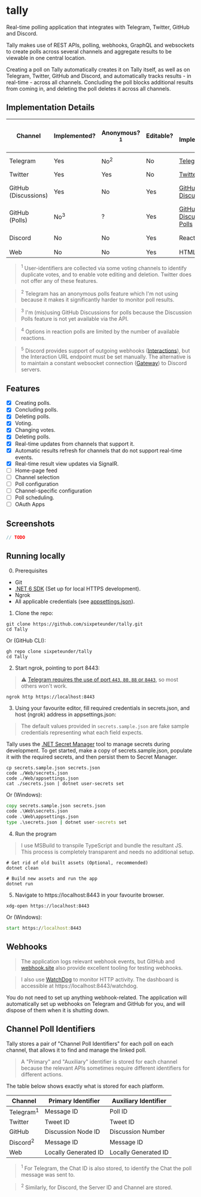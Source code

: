 # tally
Real-time polling application that integrates with Telegram, Twitter, GitHub and Discord.

Tally makes use of REST APIs, polling, webhooks, GraphQL and websockets to create polls across several channels and aggregate results to be viewable in one central location.

Creating a poll on Tally automatically creates it on Tally itself, as well as on Telegram, Twitter, GitHub and Discord, and automatically tracks results - in real-time - across all channels. 
Concluding the poll blocks additional results from coming in, and deleting the poll deletes it across all channels.

## Implementation Details

| Channel              | Implemented?   | Anonymous?<sup>1</sup> | Editable? | Poll Implementation                                                                    | Maximum number of Options | Voting Implementation            | "Conclude Poll" Implementation | "Delete Poll" Implementation |
|----------------------|----------------|------------------------|-----------|----------------------------------------------------------------------------------------|---------------------------|----------------------------------|--------------------------------|------------------------------|
| Telegram             | Yes            | No<sup>2</sup>         | No        | [Telegram Polls](https://telegram.org/blog/polls-2-0-vmq)                              | 10                        | Webhooks, polling                | Native "Stop poll"             | Delete message               |
| Twitter              | Yes            | Yes                    | No        | [Twitter Polls](https://help.twitter.com/en/using-twitter/twitter-polls)               | 4                         | Polling                          | Timeout                        | Delete tweet                 |
| GitHub (Discussions) | Yes            | No                     | Yes       | [GitHub Discussions](https://docs.github.com/en/discussions)                           | Infinite                  | Webhooks, GraphQL, polling       | Native "Lock conversation"     | Delete discussion            |
| GitHub (Polls)       | No<sup>3</sup> | ?                      | Yes       | [GitHub Discussion Polls](https://github.blog/changelog/2022-04-12-discussions-polls/) | 8                         | ?                                | Native "Lock conversation"     | Delete discussion            |
| Discord              | No             | No                     | Yes       | Reaction polls                                                                         | Infinite<sup>4</sup>      | Webhooks, websockets<sup>5</sup> | Remove reaction                | Delete message               |
| Web                  | No             | No                     | Yes       | HTML form                                                                              | Infinite                  | HTML form                        | Disable voting                 | Delete poll                  |

> <sup>1</sup> User-identifiers are collected via some voting channels to identify duplicate votes, and to enable vote editing and deletion. Twitter does not offer any of these features.

> <sup>2</sup> Telegram has an anonymous polls feature which I'm not using because it makes it significantly harder to monitor poll results.

> <sup>3</sup> I'm (mis)using GitHub Discussions for polls because the Discussion Polls feature is not yet available via the API.

> <sup>4</sup> Options in reaction polls are limited by the number of available reactions.

> <sup>5</sup> Discord provides support of outgoing webhooks ([Interactions](https://discord.com/developers/docs/interactions/receiving-and-responding)), but the Interaction URL endpoint must be set manually. The alternative is to maintain a constant websocket connection ([Gateway](https://discord.com/developers/docs/topics/gateway)) to Discord servers.

## Features
- [x] Creating polls.
- [x] Concluding polls.
- [x] Deleting polls.
- [x] Voting.
- [x] Changing votes.
- [x] Deleting polls.
- [x] Real-time updates from channels that support it.
- [x] Automatic results refresh for channels that do not support real-time events. 
- [x] Real-time result view updates via SignalR.
- [ ] Home-page feed
- [ ] Channel selection
- [ ] Poll configuration
- [ ] Channel-specific configuration
- [ ] Poll scheduling.
- [ ] OAuth Apps

## Screenshots

```csharp 
// TODO
```

## Running locally

0. Prerequisites
- Git
- [.NET 6 SDK](https://get.dot.net/6) (Set up for local HTTPS development).
- Ngrok
- All applicable credentials (see [appsettings.json](https://github.com/sixpeteunder/tally/tree/main/Web/appsetings.json)).

1. Clone the repo:

```shell
git clone https://github.com/sixpeteunder/tally.git
cd Tally
```

Or (GitHub CLI):

```shell
gh repo clone sixpeteunder/tally
cd Tally
```

2. Start ngrok, pointing to port 8443:

> ⚠️ [Telegram requires the use of port `443`, `80`, `88` or `8443`](https://core.telegram.org/bots/webhooks), so most others won't work.

```shell 
ngrok http https://localhost:8443
```

3. Using your favourite editor, fill required credentials in secrets.json, and host (ngrok) address in appsettings.json:

> The default values provided in `secrets.sample.json` are fake sample credentials representing what each field expects.

Tally uses the [.NET Secret Manager](https://docs.microsoft.com/en-us/aspnet/core/security/app-secrets) tool to manage secrets during development. To get started, make a copy of secrets.sample.json, populate it with the required secrets, and then persist them to Secret Manager.

```shell
cp secrets.sample.json secrets.json
code ./Web/secrets.json
code ./Web/appsettings.json
cat ./secrets.json | dotnet user-secrets set
```

Or (Windows):

```cmd
copy secrets.sample.json secrets.json
code .\Web\secrets.json
code .\Web\appsettings.json
type .\secrets.json | dotnet user-secrets set
```
4. Run the program

> I use MSBuild to transpile TypeScript and bundle the resultant JS. This process is completely transparent and needs no additional setup.

```shell
# Get rid of old built assets (Optional, recommended) 
dotnet clean 

# Build new assets and run the app
dotnet run
```

5. Navigate to https://localhost:8443 in your favourite browser.

```shell
xdg-open https://localhost:8443
```

Or (Windows):

```cmd
start https://localhost:8443
```

## Webhooks

> The application logs relevant webhook events, but GitHub and [webhook.site](https://webhook.site) also provide excellent tooling for testing webhooks.

> I also use [WatchDog](https://nuget.org/packages/WatchDog.NET) to monitor HTTP activity. The dashboard is accessible at https://localhost:8443/watchdog.

You do not need to set up anything webhook-related. The application will automatically set up webhooks on Telegram and GitHub for you, and will dispose of them when it is shutting down.

## Channel Poll Identifiers

Tally stores a pair of "Channel Poll Identifiers" for each poll on each channel, that allows it to find and manage the linked poll.

> A "Primary" and "Auxiliary" identifier is stored for each channel because the relevant APIs sometimes require different identifiers for different actions.

The table below shows exactly what is stored for each platform.

| Channel              | Primary Identifier   | Auxiliary Identifier |
|----------------------|----------------------|----------------------|
| Telegram<sup>1</sup> | Message ID           | Poll ID              |
| Twitter              | Tweet ID             | Tweet ID             |
| GitHub               | Discussion Node ID   | Discussion Number    |
| Discord<sup>2</sup>  | Message ID           | Message ID           |
| Web                  | Locally Generated ID | Locally Generated ID |

> <sup>1</sup> For Telegram, the Chat ID is also stored, to identify the Chat the poll message was sent to.

> <sup>2</sup> Similarly, for Discord, the Server ID and Channel are stored.
